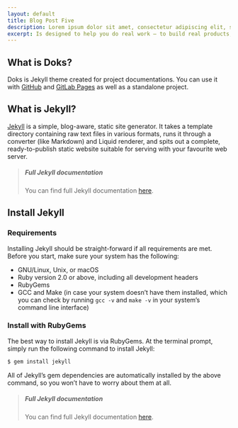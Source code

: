 ```yaml
---
layout: default
title: Blog Post Five
description: Lorem ipsum dolor sit amet, consectetur adipiscing elit, sed do eiusmod.
excerpt: Is designed to help you do real work — to build real products, or gather real insights.
---
```

## What is Doks?

Doks is Jekyll theme created for project documentations.
You can use it with [GitHub](https://github.com) and [GitLab Pages](https://gitlab.com) as well as a standalone project.

## What is Jekyll?

[Jekyll](https://jekyllrb.com) is a simple, blog-aware, static site generator. It takes a template directory containing raw text files in various formats, runs it through a converter (like Markdown) and Liquid renderer, and spits out a complete, ready-to-publish static website suitable for serving with your favourite web server.

> ##### Full Jekyll documentation
> You can find full Jekyll documentation [here](https://jekyllrb.com).

## Install Jekyll

### Requirements

Installing Jekyll should be straight-forward if all requirements are met. Before you start, make sure your system has the following:

- GNU/Linux, Unix, or macOS
- Ruby version 2.0 or above, including all development headers
- RubyGems
- GCC and Make (in case your system doesn’t have them installed, which you can check by running `gcc -v` and `make -v` in your system’s command line interface)

### Install with RubyGems

The best way to install Jekyll is via RubyGems. At the terminal prompt, simply run the following command to install Jekyll:

```bash
$ gem install jekyll
```

All of Jekyll’s gem dependencies are automatically installed by the above command, so you won’t have to worry about them at all.

> ##### Full Jekyll documentation
> You can find full Jekyll documentation [here](https://jekyllrb.com).

